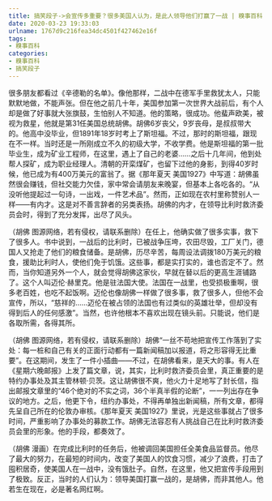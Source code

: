 ```yaml
---
title: 搞笑段子->会宣传多重要？很多美国人认为，是此人领导他们打赢了一战 | 糗事百科
date: 2020-03-23 19:33:03
urlname: 1767d9c216fea34dc4501f427462e16f
tags: 
- 糗事百科
categories:
- 糗事百科
- 搞笑段子
---
```

很多朋友都看过《辛德勒的名单》。像他那样，二战中在德军手里救犹太人，只能默默地做，不能声张。但在他之前几十年，美国参加第一次世界大战前后，有个人却是做了好事就大张旗鼓，生怕别人不知道。他的策略，很成功。他蜚声欧美，被视为救星，他就是第31任美国总统胡佛。胡佛6岁丧父，9岁丧母，是叔叔带大的。他高中没毕业，但1891年18岁时考上了斯坦福。不过，那时的斯坦福，跟现在不一样。当时还是一所刚成立不久的初级大学，不收学费。他是斯坦福的第一批毕业生，成为矿业工程师，在这里，遇上了自己的老婆……之后十几年间，他到处帮人探矿，成为职业经理人。清朝的开栾煤矿，也留下过他的身影，到得40岁时候，他已成为有400万美元的富翁了。据《那年夏天 美国1927》中写道：胡佛虽然很会赚钱，但社交能力欠佳，家中常会请朋友来晚宴，但基本上各吃各的。“从没听他提起过一句诗，一出戏，一件艺术品”。然而，正如现在农村里称赞别人一样——有内才。这是对不善言辞者的另类表扬。胡佛的内才，在领导比利时救济委员会时，得到了充分发挥，出尽了风头。

（胡佛 图源网络，若有侵权，请联系删除）在任上，他确实做了很多实事，救下了很多人。书中说到，一战后的比利时，已被战争压垮，农田尽毁，工厂关门，德国人又抢走了他们的粮食储备。是胡佛，历尽辛苦，每周设法调拨180万美元的粮食，援助比利时人，使他们免于饥饿。这些事，都是实打实的，谁也否定不了。然而，当你知道另外一个人，就会觉得胡佛这家伙，早就在替以后的更高生涯铺路了。这个人叫迈伦·赫里克。他是驻法国大使。法国在一战里，也受损极重啊，很多老百姓，也吃不起饭啊。迈伦也像胡佛一样做了很多事，救了很多人，但他不会宣传，所以，“慈祥的……迈伦在被占领的法国也有过类似的英雄壮举，但却没有得到后人的任何感激”。当然，也许他根本不喜欢出现在镜头前。只能说，他们是各取所需，各得其所。

（胡佛 图源网络，若有侵权，请联系删除）胡佛“一丝不苟地把宣传工作落到了实处：每一桩和自己有关的正面行动都有一篇新闻稿加以报道，将之形容得无比重要”。在这期间，发生了一件小插曲——不过，在胡佛看来，是天大的事。有人在《星期六晚邮报》上发了篇文章，说，其实，比利时救济委员会里，真正重要的是特约办事处及其主管林顿·贝茨。这让胡佛很不爽，他火力十足地写了封长信，指出邮报文章里的“46个绝对的不实之词，36个半真半假的论断”，一一列出存在争议的地方。之后，他更下令，纽约办事处，不得再单独出新闻稿，所有文章，都得先呈自己所在的伦敦办审核。《那年夏天 美国1927》里说，光是这些事就占了很多时间，严重影响了办事处的募款工作。胡佛无法容忍有人挑战自己在比利时救济委员会里的形象。他的手段，都奏效了。

（胡佛 漫画）在完成比利时的任务后，他被调回美国担任全美食品监督员。他尽了最大的努力，在最短的时间内，改变了美国人的饮食习惯，减少了浪费，打击了囤积居奇，使美国人在一战中，没有饿肚子。自然，在这里，他又把宣传手段用到了极致。反正，当时的人们认为：领导美国打赢一战的，是胡佛，而非其他人。他若生在现在，必是著名网红啊。


